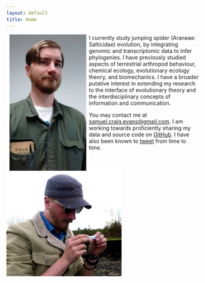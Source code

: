 ```yaml
---
layout: default
title: Home
---
```


<img style="float: left;" src="https://raw.githubusercontent.com/scevans/scevans.github.io/master/images/Sam-May2016-w200.jpeg"> I currently study jumping spider (Araneae: Salticidae) evolution, by integrating genomic and transcriptomic data to infer phylogenies. I have previously studied aspects of terrestrial arthropod behaviour, chemical ecology, evolutionary ecology theory, and biomechanics. I have a broader putative interest in extending my research to the interface of evolutionary theory and the interdisciplinary concepts of information and communication.

You may contact me at [samuel.craig.evans@gmail.com](mailto:samuel.craig.evans@gmail.com). 
I am working towards proficiently sharing my data and source code on [GitHub](https://github.com/scevans). 
I have also been known to [tweet](https://twitter.com/sc_evans) from time to time.

![observing a riparian lycosid on Vancouver Island](https://raw.githubusercontent.com/scevans/scevans.github.io/master/images/sam_beach_Royston.jpg)